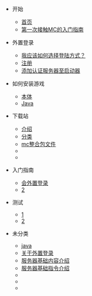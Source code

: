 <!-- docs/_sidebar.md -->

* 开始

    * [首页]()
    * [第一次接触MC的入门指南](first/main-old)
    

* 外置登录
    * [我应该如何选择登陆方式？](first/what-should-i-login)
    * [注册](login/register)
    * [添加认证服务器至启动器](login/authServer)

* 如何安装游戏

    * [本体](setup/game)
    * [Java](setup/java)

* 下载站

    * [介绍](dowanload/introduce)
    * [分类](dowanload/)
    * [mc整合包文件](dowanload/)
    * [](dowanload/)
    * [](dowanload/)

* 入门指南

    * [会外置登录](start/canLogin)
    * [2](setup/java)

* 测试

    * [1](setup/game)
    * [2](setup/java)

* 未分类

    * [java](undefind/java)
    * [关于外置登录](undefind/aboutLogin)
    * [服务器基础内容介绍](undefind/basicContant)
    * [服务器基础指令介绍](undefind/basicCommand)
    * [](undefind/)
    * [](undefind/)
    * [](undefind/)



